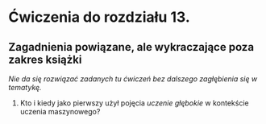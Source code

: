 # Ćwiczenia do rozdziału 13.

## Zagadnienia powiązane, ale wykraczające poza zakres książki

*Nie da się rozwiązać zadanych tu ćwiczeń bez dalszego zagłębienia się w tematykę.*

1. Kto i kiedy jako pierwszy użył pojęcia *uczenie głębokie* w kontekście uczenia maszynowego?

